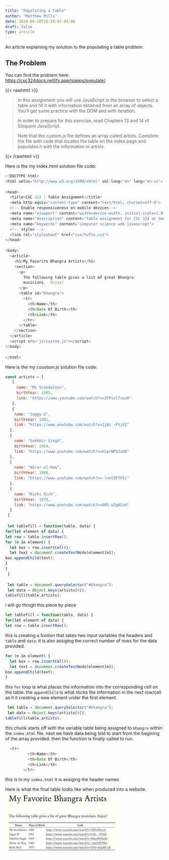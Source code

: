 ```yaml
---
title: "Populating a Table"
author: "Matthew Mills"
date: 2020-09-10T20:50:07-04:00
draft: false
type: article
---
```


An article explaining my solution to the populating a table problem.

<!--more-->

## The Problem

You can find the problem here: https://csc324docs.netlify.app/jsapps/populate/

{{< rawhtml >}}
<blockquote>
In this assignment you will use JavaScript in the browser to select a table and fill it with information obtained from an array of objects. You’ll get some practice with the DOM and with iteration.

In order to prepare for this exercise, read Chapters 13 and 14 of Eloquent JavaScript.

Note that the custom.js file defines an array called artists. Complete the file with code that locates the table on the index page and populates it with the information in artists.
</blockquote>
{{< /rawhtml >}}

Here is the my index.html solution file code:

```javascript
<!DOCTYPE html>
<html xmlns="http://www.w3.org/1999/xhtml" xml:lang="en" lang="en-us">

<head>
  <title>CSC 324 | Table Assignment</title>
  <meta http-equiv="content-type" content="text/html; charset=utf-8">
  <!-- Enable responsiveness on mobile devices-->
  <meta name="viewport" content="width=device-width, initial-scale=1.0">
  <meta name="description" content="Table assignment for CSC 324 at Georgetown College, Kentucky.">
  <meta name="keywords" content="computer science web javascript">
  <!-- styles -->
  <link rel="stylesheet" href="css/tufte.css">
</head>

<body>
  <article>
    <h1>My Favorite Bhangra Artists</h1>
    <section>
      <p>
        The following table gives a list of great Bhangra 
        musicians.  Enjoy!
      </p>
      <table id="bhangra">
        <tr>
          <th>Name</th>
          <th>Date Of Birth</th>
          <th>Link</th>
        </tr>
      </table>
    </section>
  </article>
  <script src="js/custom.js"></script>
</body>

</html>
```


Here is the my coustom.js solution file code:

```javascript
const artists = [
   {
     name: "Ms Scandalous",
     birthYear: 1985,
     link: "https://www.youtube.com/watch?v=2FPivlfvxu0"
   },
   {
    name: "Juggy D",
    birthYear: 1981,
    link: "https://www.youtube.com/watch?v=1jAc_-FVjdI"
  },
  {
    name: "Sukhbir Singh",
    birthYear: 1969,
    link: "https://www.youtube.com/watch?v=HiprNF9Jad0"
  },
  {
    name: "Abrar-ul-Haq",
    birthYear: 1989,
    link: "https://www.youtube.com/watch?v=-lnnVIP7FEc"
  },
  {
    name: "Rishi Rich",
    birthYear: 1970,
    link: "https://www.youtube.com/watch?v=O95-w2gACuA"
  }
 ]

 let tablefill = function(table, data) {
for(let element of data) {
let row = table.insertRow();
for (m in element) {
  let box = row.insertCell();
  let text = document.createTextNode(element[m]);
box.appendChild(text);
}
}
 }

 let table = document.querySelector("#bhangra");
 let data = Object.keys(artists[0]);
tablefill(table,artists);
```

i will go throgh this piece by piece 

``` javascript
let tablefill = function(table, data) {
for(let element of data) {
let row = table.insertRow();
```
this is creating a funtion that takes two input variables the headers and `table` and `data`. it is also assiging the correct number of rows for the data provided.

``` javascript
for (m in element) {
  let box = row.insertCell();
  let text = document.createTextNode(element[m]);
box.appendChild(text);
}
``` 
this `for` loop is what places the information into the corresponding cell on the table. the `appendChild` is what sticks the information in the next row/cell as it it creating a new element under the first element.

``` javascript
 let table = document.querySelector("#bhangra");
 let data = Object.keys(artists[0]);
tablefill(table,artists);
```
this chunk starts off with the variable table being assigned to `bhangra` within the `index.html` file. next we have data being told to start from the begining of the array provided. then the function is finally called to run. 

``` javascript
  <tr>
          <th>Name</th>
          <th>Date Of Birth</th>
          <th>Link</th>
        </tr>
```
this is in my `index.html` it is assiging the header names 

Here is what the final table looks like when produced into a website.
![a table](bhangra.png)

